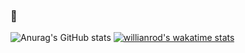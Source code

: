 ### 👋

<!--
**2020dfff/2020dfff** is a ✨ _special_ ✨ repository because its `README.md` (this file) appears on your GitHub profile.

Here are some ideas to get you started:

- 🔭 I’m currently working on ...
- 🌱 I’m currently learning ...
- 👯 I’m looking to collaborate on ...
- 🤔 I’m looking for help with ...
- 💬 Ask me about ...
- 📫 How to reach me: ...
- 😄 Pronouns: ...
- ⚡ Fun fact: ...
-->
![Anurag's GitHub stats](https://github-readme-stats.vercel.app/api?username=2020dfff&show_icons=true&theme=tokyonight)
[![willianrod's wakatime stats](https://github-readme-stats.vercel.app/api/wakatime?username=2020dfff)](https://github.com/anuraghazra/github-readme-stats)
